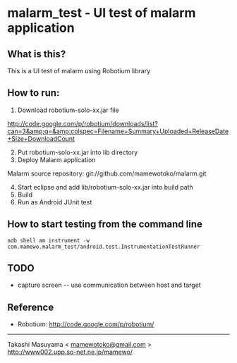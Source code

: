 # malarm_test - UI test of malarm application
## What is this?

This is a UI test of malarm using Robotium library

## How to run:
1. Download robotium-solo-xx.jar file

http://code.google.com/p/robotium/downloads/list?can=3&amp;q=&amp:colspec=Filename+Summary+Uploaded+ReleaseDate+Size+DownloadCount

2. Put robotium-solo-xx.jar into lib directory
3. Deploy Malarm application

Malarm source repository: git://github.com/mamewotoko/malarm.git

4. Start eclipse and add lib/robotium-solo-xx.jar into build path
5. Build
6. Run as Android JUnit test

## How to start testing from the command line
    adb shell am instrument -w com.mamewo.malarm_test/android.test.InstrumentationTestRunner

## TODO
- capture screen
-- use communication between host and target

## Reference
- Robotium: http://code.google.com/p/robotium/

----
Takashi Masuyama < mamewotoko@gmail.com >  
http://www002.upp.so-net.ne.jp/mamewo/
